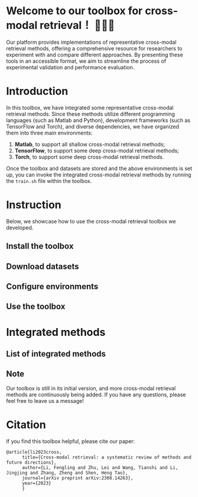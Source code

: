 # Welcome to our toolbox for cross-modal retrieval！ 👋👋👋

Our platform provides implementations of representative cross-modal retrieval methods, 
offering a comprehensive resource for researchers to experiment with and compare different approaches. 
By presenting these tools in an accessible format, we aim to streamline the process of experimental validation and performance evaluation. 

# Introduction
In this toolbox, we have integrated some representative cross-modal retrieval methods. Since these methods utilize different programming languages (such as Matlab and Python), development frameworks (such as TensorFlow and Torch), and diverse dependencies, we have organized them into three main environments:  
1. **Matlab**, to support all shallow cross-modal retrieval methods;  
2. **TensorFlow**, to support some deep cross-modal retrieval methods;  
3. **Torch**, to support some deep cross-modal retrieval methods.

Once the toolbox and datasets are stored and the above environments is set up, you can invoke the integrated cross-modal retrieval methods by running the `train.sh` file within the toolbox.


# Instruction
Below, we showcase how to use the cross-modal retrieval toolbox we developed.

## Install the toolbox


## Download datasets


## Configure environments


## Use the toolbox


# Integrated methods
## List of integrated methods

## Note
Our toolbox is still in its initial version, and more cross-modal retrieval methods are continuously being added. If you have any questions, please feel free to leave us a message!

# Citation
If you find this toolbox helpful, please cite our paper:
```
@article{li2023cross,
      title={Cross-modal retrieval: a systematic review of methods and future directions},
      author={Li, Fengling and Zhu, Lei and Wang, Tianshi and Li, Jingjing and Zhang, Zheng and Shen, Heng Tao},
      journal={arXiv preprint arXiv:2308.14263},
      year={2023}
      }
```
